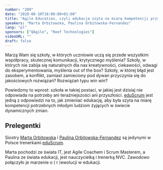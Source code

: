 ```yaml
---
number: "209"
date: "2020-08-10T18:00:00+01:00"
title: "Agile Education, czyli edukacja szyta na miarę kompetencji przyszłości"
speakers: "Marta Orbitowska, Paulina Orbitowska-Fernandez"
lang: "pl"
sponsors: ["QAgile", "Reef Technologies"]
videoURL: ""
draft: false
---
```


Marzą Wam się szkoły, w których uczniowie uczą się przede wszystkim współpracy, skutecznej komunikacji, krytycznego myślenia? Szkoły, w których nie zabija się naturalnych dla nas kreatywności, ciekawości, odwagi do eksperymentowania, myślenia out of the box? Szkoły, w której błąd jest zasobem, a konflikt, zamiast zamieciony pod dywan przyczynia się do jakościowych rozwiązań? Rozwiązań typu win win?

Powiedzmy to wprost: szkoła w takiej postaci, w jakiej jest dzisiaj nie odpowiada na potrzeby ani teraźniejszości ani przyszłości. <a href="https://www.facebook.com/scrumwszkole/" target="_blank">eduScrum</a> jest jedną z odpowiedzi na to, jak zmieniać edukację, aby była szyta na miarę kompetencji potrzebnych młodym ludziom żyjących w świecie dynamicznych zmian.

## Prelegentki

Siostry  <a href="https://www.linkedin.com/in/marta-orbitowska/" target="_blank">Marta Orbitowska</a> i <a href="https://www.linkedin.com/in/paulina-orbitowska-fernandez-53a192105/" target="_blank">Paulina Orbitowska-Fernandez</a> są jedynymi w Polsce trenerkami <a href="https://www.facebook.com/scrumwszkole/" target="_blank">eduScrum</a>.  

Marta pochodzi ze świata IT, jest Agile Coachem i Scrum Masterem, a Paulina ze świata edukacji, jest nauczycielką i trenerką NVC. Zawodowo połączyło je marzenie o ( r )ewolucji w edukacji.

